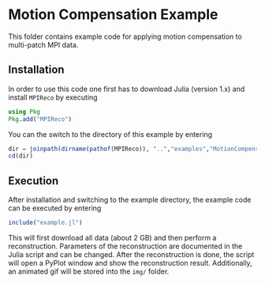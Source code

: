 # Motion Compensation Example

This folder contains example code for applying motion compensation to multi-patch
MPI data.

## Installation

In order to use this code one first has to download Julia (version 1.x) and install
`MPIReco` by executing

```julia
using Pkg
Pkg.add("MPIReco")
```

You can the switch to the directory of this example by entering
```julia
dir = joinpath(dirname(pathof(MPIReco)), "..","examples","MotionCompensation")
cd(dir)
```

## Execution
After installation and switching to the example directory, the example code can be
executed by entering

```julia
include("example.jl")
```

This will first download all data (about 2 GB) and then perform a reconstruction.
Parameters of the reconstruction are documented in the Julia script and can be
changed. After the reconstruction is done, the script will open a PyPlot window
and show the reconstruction result. Additionally, an animated gif will be stored
into the `img/` folder.
